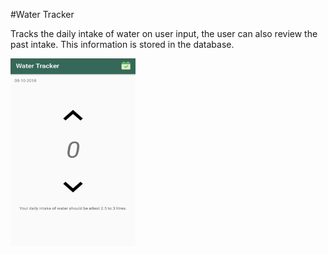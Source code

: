 #Water Tracker

Tracks the daily intake of water on user input, the user can also review the past intake. This information is stored in the database.

<img src="https://github.com/jpg-130/Water-Tracker/blob/master/Screenshot_WaterTracker/20181005_183953.png" width="200" height="300">
